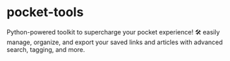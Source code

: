 # pocket-tools
Python-powered toolkit to supercharge your pocket experience! 🛠️ easily manage, organize, and export your saved links and articles with advanced search, tagging, and more.
